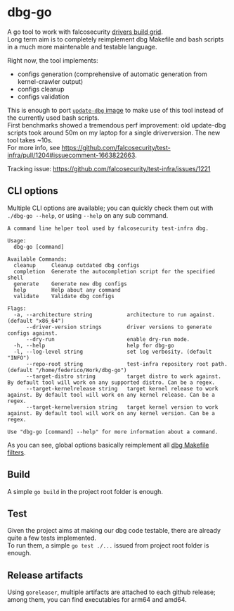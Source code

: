 # dbg-go

A go tool to work with falcosecurity [drivers build grid](https://github.com/falcosecurity/test-infra/tree/master/driverkit).  
Long term aim is to completely reimplement dbg Makefile and bash scripts in a much more maintenable and testable language.  

Right now, the tool implements:
* configs generation (comprehensive of automatic generation from kernel-crawler output)
* configs cleanup
* configs validation

This is enough to port [`update-dbg` image](https://github.com/falcosecurity/test-infra/tree/master/images/update-dbg) to make use of this tool instead of the currently used bash scripts.  
First benchmarks showed a tremendous perf improvement: old update-dbg scripts took around 50m on my laptop for a single driverversion. The new tool takes ~10s.  
For more info, see https://github.com/falcosecurity/test-infra/pull/1204#issuecomment-1663822663.  

Tracking issue: https://github.com/falcosecurity/test-infra/issues/1221

## CLI options

Multiple CLI options are available; you can quickly check them out with `./dbg-go --help`, or using `--help` on any sub command.  

```
A command line helper tool used by falcosecurity test-infra dbg.

Usage:
  dbg-go [command]

Available Commands:
  cleanup     Cleanup outdated dbg configs
  completion  Generate the autocompletion script for the specified shell
  generate    Generate new dbg configs
  help        Help about any command
  validate    Validate dbg configs

Flags:
  -a, --architecture string           architecture to run against. (default "x86_64")
      --driver-version strings        driver versions to generate configs against.
      --dry-run                       enable dry-run mode.
  -h, --help                          help for dbg-go
  -l, --log-level string              set log verbosity. (default "INFO")
      --repo-root string              test-infra repository root path. (default "/home/federico/Work/dbg-go")
      --target-distro string          target distro to work against. By default tool will work on any supported distro. Can be a regex.
      --target-kernelrelease string   target kernel release to work against. By default tool will work on any kernel release. Can be a regex.
      --target-kernelversion string   target kernel version to work against. By default tool will work on any kernel version. Can be a regex.

Use "dbg-go [command] --help" for more information about a command.
```

As you can see, global options basically reimplement all [dbg Makefile filters](https://github.com/falcosecurity/test-infra/blob/master/driverkit/Makefile).  

## Build

A simple `go build` in the project root folder is enough.

## Test

Given the project aims at making our dbg code testable, there are already quite a few tests implemented.  
To run them, a simple `go test ./...` issued from project root folder is enough.

## Release artifacts

Using `goreleaser`, multiple artifacts are attached to each github release; among them, you can find executables for arm64 and amd64.
